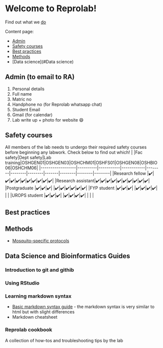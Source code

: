 Welcome to Reprolab!
================

Find out what we [do](http://www.reprolabnus.com/)

Content page:
-   [Admin](#Admin)
-   [Safety courses](#Safety-courses)
-   [Best practices](#Best-practices)
-   [Methods](#Methods)
-   [Data science](#Data science)


Admin (to email to RA)
----------
1. Personal details  
2. Full name 
3. Matric no 
4. Handphone no (for Reprolab whatsapp chat) 
5. Student Email 
6. Gmail (for calendar) 
7. Lab write up + photo for website :smile:


Safety courses 
----------
All members of the lab needs to undergo their required safety courses before beginning any labwork. Check below to find out which! 
|                  |Fac safety|Dept safety|Lab training|OSHGEN01|OSHGEN03|OSHCHM01|OSHFS01|OSHGEN08|OSHBIO06|OSHCHM06|
|------------------|----------|-----------|------------|--------|--------|--------|-------|--------|--------|--------|
|Research fellow   |:heavy_check_mark:|:heavy_check_mark:|:heavy_check_mark:|:heavy_check_mark:|:heavy_check_mark:|:heavy_check_mark:|:heavy_check_mark:|:heavy_check_mark:|:heavy_check_mark:|:heavy_check_mark:|
|Research assistant|:heavy_check_mark:|:heavy_check_mark:|:heavy_check_mark:|:heavy_check_mark:|:heavy_check_mark:|:heavy_check_mark:|:heavy_check_mark:|:heavy_check_mark:|:heavy_check_mark:|:heavy_check_mark:|
|Postgraduate      |:heavy_check_mark:|:heavy_check_mark:|:heavy_check_mark:|        |:heavy_check_mark:|:heavy_check_mark:|:heavy_check_mark:|:heavy_check_mark:|:heavy_check_mark:|:heavy_check_mark:|
|FYP student       |:heavy_check_mark:|:heavy_check_mark:|:heavy_check_mark:|        |:heavy_check_mark:|:heavy_check_mark:|:heavy_check_mark:|:heavy_check_mark:|        |        |
|UROPS student     |:heavy_check_mark:|:heavy_check_mark:|:heavy_check_mark:|        |:heavy_check_mark:|:heavy_check_mark:|:heavy_check_mark:|:heavy_check_mark:|        |        |        |


## Best practices

Methods
----------
- [Mosquito-specific protocols](https://github.com/ReproLab/_lab_readme/blob/master/mosquito.md)


Data Science and Bioinformatics Guides
------------
### Introduction to git and githib


### Using RStudio


### Learning markdown syntax
- [Basic markdown syntax guide](https://www.markdownguide.org/basic-syntax/) - the markdown syntax is very similar to html but with slight differences
- Markdown cheatsheet

### Reprolab cookbook
A collection of how-tos and troubleshooting tips by the lab
